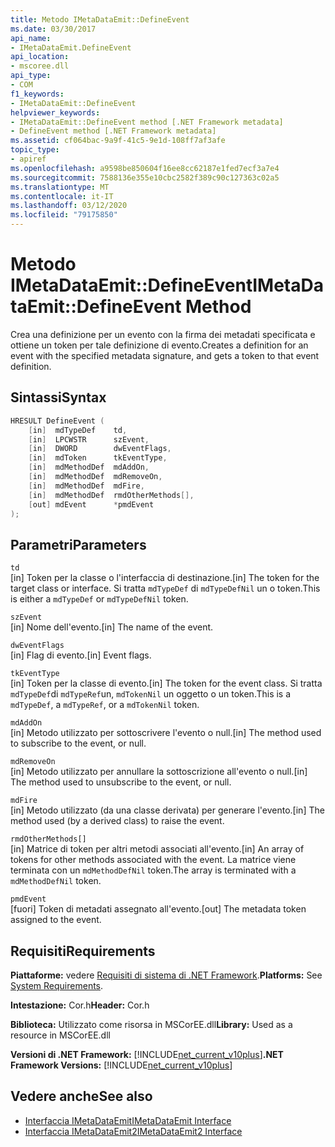 ```yaml
---
title: Metodo IMetaDataEmit::DefineEvent
ms.date: 03/30/2017
api_name:
- IMetaDataEmit.DefineEvent
api_location:
- mscoree.dll
api_type:
- COM
f1_keywords:
- IMetaDataEmit::DefineEvent
helpviewer_keywords:
- IMetaDataEmit::DefineEvent method [.NET Framework metadata]
- DefineEvent method [.NET Framework metadata]
ms.assetid: cf064bac-9a9f-41c5-9e1d-108ff7af3afe
topic_type:
- apiref
ms.openlocfilehash: a9598be850604f16ee8cc62187e1fed7ecf3a7e4
ms.sourcegitcommit: 7588136e355e10cbc2582f389c90c127363c02a5
ms.translationtype: MT
ms.contentlocale: it-IT
ms.lasthandoff: 03/12/2020
ms.locfileid: "79175850"
---
```

# <a name="imetadataemitdefineevent-method"></a><span data-ttu-id="92c6b-102">Metodo IMetaDataEmit::DefineEvent</span><span class="sxs-lookup"><span data-stu-id="92c6b-102">IMetaDataEmit::DefineEvent Method</span></span>
<span data-ttu-id="92c6b-103">Crea una definizione per un evento con la firma dei metadati specificata e ottiene un token per tale definizione di evento.</span><span class="sxs-lookup"><span data-stu-id="92c6b-103">Creates a definition for an event with the specified metadata signature, and gets a token to that event definition.</span></span>  
  
## <a name="syntax"></a><span data-ttu-id="92c6b-104">Sintassi</span><span class="sxs-lookup"><span data-stu-id="92c6b-104">Syntax</span></span>  
  
```cpp  
HRESULT DefineEvent (
    [in]  mdTypeDef    td,
    [in]  LPCWSTR      szEvent,
    [in]  DWORD        dwEventFlags,
    [in]  mdToken      tkEventType,
    [in]  mdMethodDef  mdAddOn,
    [in]  mdMethodDef  mdRemoveOn,
    [in]  mdMethodDef  mdFire,
    [in]  mdMethodDef  rmdOtherMethods[],
    [out] mdEvent      *pmdEvent
);  
```  
  
## <a name="parameters"></a><span data-ttu-id="92c6b-105">Parametri</span><span class="sxs-lookup"><span data-stu-id="92c6b-105">Parameters</span></span>  
 `td`  
 <span data-ttu-id="92c6b-106">[in] Token per la classe o l'interfaccia di destinazione.</span><span class="sxs-lookup"><span data-stu-id="92c6b-106">[in] The token for the target class or interface.</span></span> <span data-ttu-id="92c6b-107">Si tratta `mdTypeDef` di `mdTypeDefNil` un o token.</span><span class="sxs-lookup"><span data-stu-id="92c6b-107">This is either a `mdTypeDef` or `mdTypeDefNil` token.</span></span>  
  
 `szEvent`  
 <span data-ttu-id="92c6b-108">[in] Nome dell'evento.</span><span class="sxs-lookup"><span data-stu-id="92c6b-108">[in] The name of the event.</span></span>  
  
 `dwEventFlags`  
 <span data-ttu-id="92c6b-109">[in] Flag di evento.</span><span class="sxs-lookup"><span data-stu-id="92c6b-109">[in] Event flags.</span></span>  
  
 `tkEventType`  
 <span data-ttu-id="92c6b-110">[in] Token per la classe di evento.</span><span class="sxs-lookup"><span data-stu-id="92c6b-110">[in] The token for the event class.</span></span> <span data-ttu-id="92c6b-111">Si tratta `mdTypeDef`di `mdTypeRef`un, `mdTokenNil` un oggetto o un token.</span><span class="sxs-lookup"><span data-stu-id="92c6b-111">This is a `mdTypeDef`, a `mdTypeRef`, or a `mdTokenNil` token.</span></span>  
  
 `mdAddOn`  
 <span data-ttu-id="92c6b-112">[in] Metodo utilizzato per sottoscrivere l'evento o null.</span><span class="sxs-lookup"><span data-stu-id="92c6b-112">[in] The method used to subscribe to the event, or null.</span></span>  
  
 `mdRemoveOn`  
 <span data-ttu-id="92c6b-113">[in] Metodo utilizzato per annullare la sottoscrizione all'evento o null.</span><span class="sxs-lookup"><span data-stu-id="92c6b-113">[in] The method used to unsubscribe to the event, or null.</span></span>  
  
 `mdFire`  
 <span data-ttu-id="92c6b-114">[in] Metodo utilizzato (da una classe derivata) per generare l'evento.</span><span class="sxs-lookup"><span data-stu-id="92c6b-114">[in] The method used (by a derived class) to raise the event.</span></span>  
  
 `rmdOtherMethods[]`  
 <span data-ttu-id="92c6b-115">[in] Matrice di token per altri metodi associati all'evento.</span><span class="sxs-lookup"><span data-stu-id="92c6b-115">[in] An array of tokens for other methods associated with the event.</span></span> <span data-ttu-id="92c6b-116">La matrice viene terminata con un `mdMethodDefNil` token.</span><span class="sxs-lookup"><span data-stu-id="92c6b-116">The array is terminated with a `mdMethodDefNil` token.</span></span>  
  
 `pmdEvent`  
 <span data-ttu-id="92c6b-117">[fuori] Token di metadati assegnato all'evento.</span><span class="sxs-lookup"><span data-stu-id="92c6b-117">[out] The metadata token assigned to the event.</span></span>  
  
## <a name="requirements"></a><span data-ttu-id="92c6b-118">Requisiti</span><span class="sxs-lookup"><span data-stu-id="92c6b-118">Requirements</span></span>  
 <span data-ttu-id="92c6b-119">**Piattaforme:** vedere [Requisiti di sistema di .NET Framework](../../../../docs/framework/get-started/system-requirements.md).</span><span class="sxs-lookup"><span data-stu-id="92c6b-119">**Platforms:** See [System Requirements](../../../../docs/framework/get-started/system-requirements.md).</span></span>  
  
 <span data-ttu-id="92c6b-120">**Intestazione:** Cor.h</span><span class="sxs-lookup"><span data-stu-id="92c6b-120">**Header:** Cor.h</span></span>  
  
 <span data-ttu-id="92c6b-121">**Biblioteca:** Utilizzato come risorsa in MSCorEE.dll</span><span class="sxs-lookup"><span data-stu-id="92c6b-121">**Library:** Used as a resource in MSCorEE.dll</span></span>  
  
 <span data-ttu-id="92c6b-122">**Versioni di .NET Framework:** [!INCLUDE[net_current_v10plus](../../../../includes/net-current-v10plus-md.md)]</span><span class="sxs-lookup"><span data-stu-id="92c6b-122">**.NET Framework Versions:** [!INCLUDE[net_current_v10plus](../../../../includes/net-current-v10plus-md.md)]</span></span>  
  
## <a name="see-also"></a><span data-ttu-id="92c6b-123">Vedere anche</span><span class="sxs-lookup"><span data-stu-id="92c6b-123">See also</span></span>

- [<span data-ttu-id="92c6b-124">Interfaccia IMetaDataEmit</span><span class="sxs-lookup"><span data-stu-id="92c6b-124">IMetaDataEmit Interface</span></span>](../../../../docs/framework/unmanaged-api/metadata/imetadataemit-interface.md)
- [<span data-ttu-id="92c6b-125">Interfaccia IMetaDataEmit2</span><span class="sxs-lookup"><span data-stu-id="92c6b-125">IMetaDataEmit2 Interface</span></span>](../../../../docs/framework/unmanaged-api/metadata/imetadataemit2-interface.md)
